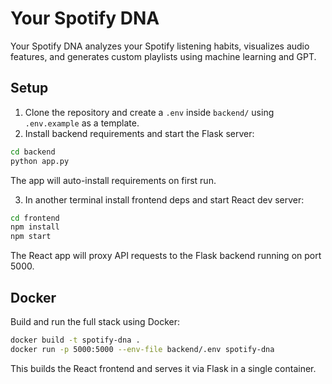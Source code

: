 # Your Spotify DNA

Your Spotify DNA analyzes your Spotify listening habits, visualizes audio features, and generates custom playlists using machine learning and GPT.

## Setup

1. Clone the repository and create a `.env` inside `backend/` using `.env.example` as a template.
2. Install backend requirements and start the Flask server:

```bash
cd backend
python app.py
```

The app will auto-install requirements on first run.

3. In another terminal install frontend deps and start React dev server:

```bash
cd frontend
npm install
npm start
```

The React app will proxy API requests to the Flask backend running on port 5000.

## Docker

Build and run the full stack using Docker:

```bash
docker build -t spotify-dna .
docker run -p 5000:5000 --env-file backend/.env spotify-dna
```

This builds the React frontend and serves it via Flask in a single container.

